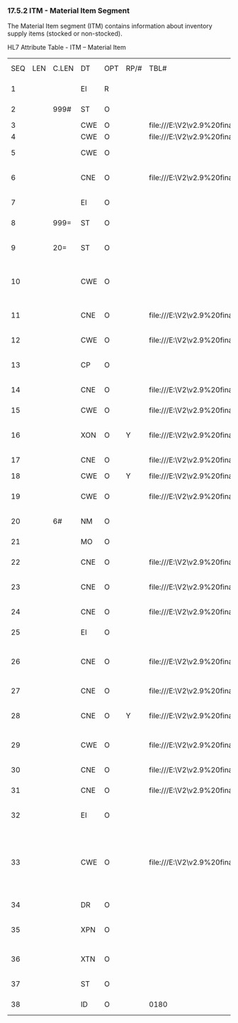 ### 17.5.2 ITM - Material Item Segment

The Material Item segment (ITM) contains information about inventory supply items (stocked or non-stocked).

HL7 Attribute Table - ITM – Material Item

|     |     |     |     |     |     |     |     |     |
| --- | --- | --- | --- | --- | --- | --- | --- | --- |
| SEQ | LEN | C.LEN | DT | OPT | RP/# | TBL# | ITEM# | ELEMENT NAME |
| 1 |  |  | EI | R |  |  | 02186 | Item Identifier |
| 2 |  | 999# | ST | O |  |  | 02274 | Item Description |
| 3 |  |  | CWE | O |  | file:///E:\V2\v2.9%20final%20Nov%20from%20Frank\V29_CH02C_Tables.docx#HL70776[0776] | 02187 | Item Status |
| 4 |  |  | CWE | O |  | file:///E:\V2\v2.9%20final%20Nov%20from%20Frank\V29_CH02C_Tables.docx#HL70778[0778] | 02188 | Item Type |
| 5 |  |  | CWE | O |  |  | 02189 | Item Category |
| 6 |  |  | CNE | O |  | file:///E:\V2\v2.9%20final%20Nov%20from%20Frank\V29_CH02C_Tables.docx#HL70532[0532] | 02190 | Subject to Expiration Indicator |
| 7 |  |  | EI | O |  |  | 02191 | Manufacturer Identifier |
| 8 |  | 999= | ST | O |  |  | 02275 | Manufacturer Name |
| 9 |  | 20= | ST | O |  |  | 02192 | Manufacturer Catalog Number |
| 10 |  |  | CWE | O |  |  | 02193 | Manufacturer Labeler Identification Code |
| 11 |  |  | CNE | O |  | file:///E:\V2\v2.9%20final%20Nov%20from%20Frank\V29_CH02C_Tables.docx#HL70532[0532] | 02070 | Patient Chargeable Indicator |
| 12 |  |  | CWE | O |  | file:///E:\V2\v2.9%20final%20Nov%20from%20Frank\V29_CH02C_Tables.docx#HL70132[0132] | 00361 | Transaction Code |
| 13 |  |  | CP | O |  |  | 00366 | Transaction Amount - Unit |
| 14 |  |  | CNE | O |  | file:///E:\V2\v2.9%20final%20Nov%20from%20Frank\V29_CH02C_Tables.docx#HL70532[0532] | 02197 | Stocked Item Indicator |
| 15 |  |  | CWE | O |  | file:///E:\V2\v2.9%20final%20Nov%20from%20Frank\V29_CH02C_Tables.docx#HL70871[0871] | 02266 | Supply Risk Codes |
| 16 |  |  | XON | O | Y | file:///E:\V2\v2.9%20final%20Nov%20from%20Frank\V29_CH02C_Tables.docx#HL70790[0790] | 02199 | Approving Regulatory Agency |
| 17 |  |  | CNE | O |  | file:///E:\V2\v2.9%20final%20Nov%20from%20Frank\V29_CH02C_Tables.docx#HL70532[0532] | 02200 | Latex Indicator |
| 18 |  |  | CWE | O | Y | file:///E:\V2\v2.9%20final%20Nov%20from%20Frank\V29_CH02C_Tables.docx#HL70793[0793] | 02201 | Ruling Act |
| 19 |  |  | CWE | O |  | file:///E:\V2\v2.9%20final%20Nov%20from%20Frank\V29_CH02C_Tables.docx#HL70320[0320] | 00282 | Item Natural Account Code |
| 20 |  | 6# | NM | O |  |  | 02203 | Approved To Buy Quantity |
| 21 |  |  | MO | O |  |  | 02204 | Approved To Buy Price |
| 22 |  |  | CNE | O |  | file:///E:\V2\v2.9%20final%20Nov%20from%20Frank\V29_CH02C_Tables.docx#HL70532[0532] | 02205 | Taxable Item Indicator |
| 23 |  |  | CNE | O |  | file:///E:\V2\v2.9%20final%20Nov%20from%20Frank\V29_CH02C_Tables.docx#HL70532[0532] | 02206 | Freight Charge Indicator |
| 24 |  |  | CNE | O |  | file:///E:\V2\v2.9%20final%20Nov%20from%20Frank\V29_CH02C_Tables.docx#HL70532[0532] | 02207 | Item Set Indicator |
| 25 |  |  | EI | O |  |  | 02208 | Item Set Identifier |
| 26 |  |  | CNE | O |  | file:///E:\V2\v2.9%20final%20Nov%20from%20Frank\V29_CH02C_Tables.docx#HL70532[0532] | 02209 | Track Department Usage Indicator |
| 27 |  |  | CNE | O |  | file:///E:\V2\v2.9%20final%20Nov%20from%20Frank\V29_CH02C_Tables.docx#HL70088[0088] | 00393 | Procedure Code |
| 28 |  |  | CNE | O | Y | file:///E:\V2\v2.9%20final%20Nov%20from%20Frank\V29_CH02C_Tables.docx#HL70340[0340] | 01316 | Procedure Code Modifier |
| 29 |  |  | CWE | O |  | file:///E:\V2\v2.9%20final%20Nov%20from%20Frank\V29_CH02C_Tables.docx#HL70376[0376] | 01370 | Special Handling Code |
| 30 |  |  | CNE | O |  | file:///E:\V2\v2.9%20final%20Nov%20from%20Frank\V29_CH02C_Tables.docx#HL70532[0532] | 03388 | Hazardous Indicator |
| 31 |  |  | CNE | O |  | file:///E:\V2\v2.9%20final%20Nov%20from%20Frank\V29_CH02C_Tables.docx#HL70532[0532] | 03304 | Sterile Indicator |
| 32 |  |  | EI | O |  |  | 03305 | Material Data Safety Sheet Number |
| 33 |  |  | CWE | O |  | file:///E:\V2\v2.9%20final%20Nov%20from%20Frank\V29_CH02C_Tables.docx#HL70396[0396] | 03306 | United Nations Standard Products and Services Code (UNSPSC) |
| 34 |  |  | DR | O |  |  | 02415 | Contract Date |
| 35 |  |  | XPN | O |  |  | 02416 | Manufacturer Contact Name |
| 36 |  |  | XTN | O |  |  | 02417 | Manufacturer Contact Information |
| 37 |  |  | ST | O |  |  | 02418 | Class of Trade |
| 38 |  |  | ID | O |  | 0180 | 02419 | Field Level Event Code |
